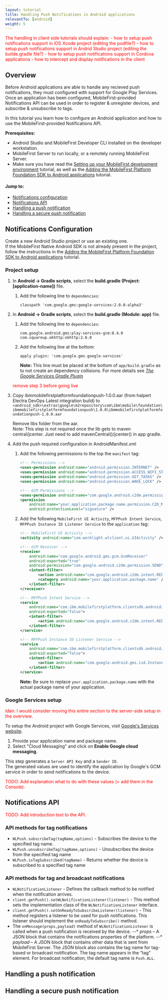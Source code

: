 ```yaml
---
layout: tutorial
title: Handling Push Notifications in Android applications
relevantTo: [android]
weight: 5
---
```


<span style="color:red">
The handling in client side tutorials should explain:
- how to setup push notifications support in iOS Xcode project (editing the podfile?)
- how to setup push notifications support in Andrid Studio project (editing the builde.gradle file?)
- how to setup push notifications support in Cordova applications
- how to intercept and display notifications in the client
</span>

## Overview
Before Android applications are able to handle any recieved push notifications, they must configured with support for Google Play Services. Once an application has been configured, MobileFirst-provided Notifications API can be used in order to register &amp; unregister devices, and  subscribe &amp; unsubscribe to tags.

In this tutorial you learn how to configure an Android application and how to use the MobileFirst-provided Notifications API.

**Prerequisites:** 

* Android Studio and MobileFirst Developer CLI installed on the developer workstation.  
* MobileFirst Server to run locally, or a remotely running MobileFirst Server.
* Make sure you have read the [Setting up your MobileFirst development environment](../../../setting-up-your-development-environment/index) tutorial, as well as the [Adding the MobileFirst Platform Foundation SDK to Android applications](../../../adding-the-mfpf-sdk/android) tutorial.

#### Jump to:

* [Notifications configuration](#notifications-configuration)
* [Notifications API](#notifications-api)
* [Handling a push notification](#handling-a-push-notification)
* [Handling a secure push notification](#handling-a-secure-push-notification)

## Notifications Configuration
Create a new Android Studio project or use an existing one.  
If the MobileFirst Native Android SDK is not already present in the project, follow the instructions in the [Adding the MobileFirst Platform Foundation SDK to Android applications](../../../adding-the-mfpf-sdk/android) tutorial.

### Project setup

1. In **Android → Gradle scripts**, select the **build.gradle (Project: [application-name])** file.

	1. Add the following line to `dependencies`:
		
		```
		classpath 'com.google.gms:google-services:2.0.0-alpha3'
		```

3. In **Android → Gradle scripts**, select the **build.gradle (Module: app)** file.

	1. Add the following line to `dependencies`:
		
		```
		com.google.android.gms:play-services-gcm:8.4.0
		com.squareup.okhttp:okhttp:2.6.0
		```

	2. Add the following line at the bottom:

		```
		apply plugin: 'com.google.gms.google-services'
		```

		**Note:** This line must be placed at the bottom of `app/build.gradle` as to not create an dependency collisions. For more details see [*The Google Services Gradle Plugin*](https://developers.google.com/android/guides/google-services-plugin)

	<span style="color:red"> remove step 3 before going live</span>

3. Copy ibmmobilefirstplatformfoundationpush-1.0.0.aar (from halpert Electra DevOps Latest integration build) to `<android_sdk>\extras\google\m2repository\com\ibm\mobile\foundation\ibmmobilefirstplatformfoundationpush\1.0.0\ibmmobilefirstplatformfoundationpush-1.0.0.aar`

   	Remove libs folder from the aar.  
   	Note: This step is not required once the lib gets to maven central/jcenter. Just need to add mavenCentral()/jcenter() in app gradle.

4. Add the push required configuration in AndroidManifest.xml

	1. Add the following permissions to the top the `manifest` tag:

		```xml
		<!-- Permissions -->
    	<uses-permission android:name="android.permission.INTERNET" />
    	<uses-permission android:name="android.permission.ACCESS_WIFI_STATE" />
    	<uses-permission android:name="android.permission.GET_TASKS" />
    	<uses-permission android:name="android.permission.WAKE_LOCK" />
		
    	<!-- GCM Permissions -->
    	<uses-permission android:name="com.google.android.c2dm.permission.RECEIVE" />
    	<permission
    	    android:name="your.application.package.name.permission.C2D_MESSAGE"
    	    android:protectionLevel="signature" />

		```

	2. Add the following `MobileFirst UI Activity`, `MFPPush Intent Service`, `MFPPush Instance ID Listener Service` to the `application` tag:

		```xml
		<!-- MobileFirst UI Activity -->
        <activity android:name="com.worklight.wlclient.ui.UIActivity" />

        <!-- GCM Receiver -->
        <receiver
            android:name="com.google.android.gms.gcm.GcmReceiver"
            android:exported="true"
            android:permission="com.google.android.c2dm.permission.SEND">
            <intent-filter>
                <action android:name="com.google.android.c2dm.intent.RECEIVE" />
                <category android:name="your.application.package.name" />
            </intent-filter>
        </receiver>

        <!-- MFPPush Intent Service -->
        <service
            android:name="com.ibm.mobilefirstplatform.clientsdk.android.push.api.MFPPushIntentService"
            android:exported="false">
            <intent-filter>
                <action android:name="com.google.android.c2dm.intent.RECEIVE" />
            </intent-filter>
        </service>

        <!-- MFPPush Instance ID Listener Service -->
        <service
            android:name="com.ibm.mobilefirstplatform.clientsdk.android.push.api.MFPPushInstanceIDListenerService"
            android:exported="false">
            <intent-filter>
                <action android:name="com.google.android.gms.iid.InstanceID" />
            </intent-filter>
        </service>
		```

		**Note:** Be sure to replace `your.application.package.name` with the actual package name of your application.

### Google Services setup
<span style="color:red">Idan: I would consider moving this entire section to the server-side setup in the overview.</span>

To setup the Android project with Google Services, visit [Google's Services website](https://developers.google.com/mobile/add?platform=android&cntapi=gcm&cnturl=https:%2F%2Fdevelopers.google.com%2Fcloud-messaging%2Fandroid%2Fclient&cntlbl=Continue%20Adding%20GCM%20Support&%3Fconfigured%3Dtrue).

1. Provide your application name and package name.
2. Select "Cloud Messaging" and click on **Enable Google cloud messaging**.

This step generates a `Server API Key` and a `Sender ID`.  
The generated values are used to identify the application by Google's GCM service in order to send notifications to the device. 

<span style="color:red">TODO: Add explanation what to do with these values (= add them in the Console).</span>

## Notifications API
<span style="color:red">TODO: Add introduction text to the API.</span>

### API methods for tag notifications
* `WLPush.subscribeTag(tagName,options)` - Subscribes the device to the specified tag name.
* `WLPush.unsubscribeTag(tagName,options)` -  Unsubscribes the device from the specified tag name
* `WLPush.isTagSubscribed(tagName)` - Returns whether the device is subscribed to a specified tag name

### API methods for tag and broadcast notifications

* `WLNotificationListener` - Defines the callback method to be notified when the notification arrives.
* `client.getPush().setWLNotificationListener(listener)` -
This method sets the implementation class of the `WLNotificationListener` interface.
* `client.getPush().setOnReadyToSubscribeListener(listener)` -
This method registers a listener to be used for push notifications. This listener should implement the `onReadyToSubscribe()` method.
* The `onMessage(props,payload)` method of `WLNotificationListener` is called when a push notification is received by the device.
--* *props* – A JSON block that contains the notifications properties of the platform.
--* *payload* – A JSON block that contains other data that is sent from MobileFirst Server. The JSON block also contains the tag name for tag-based or broadcast notification. The tag name appears in the “tag” element. For broadcast notification, the default tag name is `Push.ALL`.

## Handling a push notification

## Handling a secure push notification
